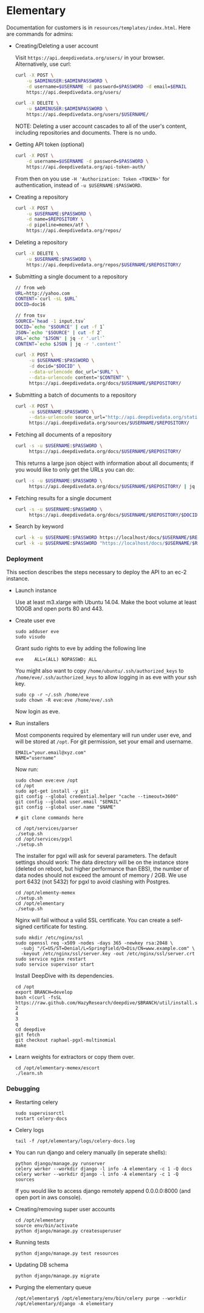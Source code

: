 Elementary
==========

Documentation for customers is in `resources/templates/index.html`. Here are commands for admins:

*   Creating/Deleting a user account

    Visit `https://api.deepdivedata.org/users/` in your browser. Alternatively, use curl:

    ```bash
    curl -X POST \
        -u $ADMINUSER:$ADMINPASSWORD \
        -d username=$USERNAME -d password=$PASSWORD -d email=$EMAIL
        https://api.deepdivedata.org/users/
    ```

    ```bash
    curl -X DELETE \
        -u $ADMINUSER:$ADMINPASSWORD \
        https://api.deepdivedata.org/users/$USERNAME/
    ```

    NOTE: Deleting a user account cascades to all of the user's content, including
    repositories and documents. There is no undo.

*   Getting API token (optional)

    ```bash
    curl -X POST \
        -d username=$USERNAME -d password=$PASSWORD \
        https://api.deepdivedata.org/api-token-auth/
    ```
    From then on you use `-H 'Authorization: Token <TOKEN>'` for authentication, instead
    of `-u $USERNAME:$PASSWORD`.

*   Creating a repository

    ```bash
    curl -X POST \
        -u $USERNAME:$PASSWORD \
        -d name=$REPOSITORY \
        -d pipeline=memex/atf \
        https://api.deepdivedata.org/repos/
    ```

*   Deleting a repository

    ```bash
    curl -X DELETE \
        -u $USERNAME:$PASSWORD \
        https://api.deepdivedata.org/repos/$USERNAME/$REPOSITORY/
    ```

*   Submitting a single document to a repository

    ```bash
    // from web
    URL=http://yahoo.com
    CONTENT=`curl -sL $URL`
    DOCID=doc16

    // from tsv
    SOURCE=`head -1 input.tsv`
    DOCID=`echo "$SOURCE" | cut -f 1`
    JSON=`echo "$SOURCE" | cut -f 2`
    URL=`echo "$JSON" | jq -r '.url'`
    CONTENT=`echo $JSON | jq -r '.content'`

    curl -X POST \
         -u $USERNAME:$PASSWORD \
         -d docid="$DOCID" \
         --data-urlencode doc_url="$URL" \
         --data-urlencode content="$CONTENT" \
         https://api.deepdivedata.org/docs/$USERNAME/$REPOSITORY/
    ```

*   Submitting a batch of documents to a repository

    ```bash
    curl -X POST \
         -u $USERNAME:$PASSWORD \
         --data-urlencode source_url="http://api.deepdivedata.org/static/source.json" \
         https://api.deepdivedata.org/sources/$USERNAME/$REPOSITORY/
    ```

*   Fetching all documents of a repository

    ```bash
    curl -s -u $USERNAME:$PASSWORD \
         https://api.deepdivedata.org/docs/$USERNAME/$REPOSITORY/
    ```

    This returns a large json object with information about
    all documents; if you would like to only get the URLs you
    can do:

    ```bash
    curl -s -u $USERNAME:$PASSWORD \
         https://api.deepdivedata.org/docs/$USERNAME/$REPOSITORY/ | jq .results[].url
    ```

*   Fetching results for a single document

    ```bash
    curl -s -u $USERNAME:$PASSWORD \
         https://api.deepdivedata.org/docs/$USERNAME/$REPOSITORY/$DOCID/ | jq .result
    ```

*   Search by keyword

    ```bash
    curl -k -u $USERNAME:$PASSWORD https://localhost/docs/$USERNAME/$REPOSITORY/search/?q=KEYWORD
    curl -k -u $USERNAME:$PASSWORD "https://localhost/docs/$USERNAME/$REPOSITORY/search/?q=great&from=0&size=0"
    ```


### Deployment

This section describes the steps necessary to deploy the API to an ec-2 instance.

*  Launch instance

   Use at least m3.xlarge with Ubuntu 14.04. Make the boot volume at least 100GB and
   open ports 80 and 443.

*  Create user eve

   ```
   sudo adduser eve
   sudo visudo
   ```
   Grant sudo rights to eve by adding the following line
   ```
   eve    ALL=(ALL) NOPASSWD: ALL
   ```

   You might also want to copy `/home/ubuntu/.ssh/authorized_keys` to `/home/eve/.ssh/authorized_keys` to allow logging in as eve with your ssh key.
   ```
   sudo cp -r ~/.ssh /home/eve
   sudo chown -R eve:eve /home/eve/.ssh
   ```
   Now login as eve.

*  Run installers

   Most components required by elementary will run under user eve, and will be
   stored at `/opt`. For git permission, set your email and username.
   ```
   EMAIL="your.email@xyz.com"
   NAME="username"
   ```
   Now run:
   ```
   sudo chown eve:eve /opt
   cd /opt
   sudo apt-get install -y git
   git config --global credential.helper "cache --timeout=3600"
   git config --global user.email "$EMAIL"
   git config --global user.name "$NAME"

   # git clone commands here

   cd /opt/services/parser
   ./setup.sh
   cd /opt/services/pgxl
   ./setup.sh
   ```
   The installer for pgxl will ask for several parameters. The default
   settings should work: The data directory will be on the instance store
   (deleted on reboot, but higher performance than EBS), the number of data
   nodes should not exceed the amount of memory / 2GB. We use port 6432
   (not 5432) for pgxl to avoid clashing with Postgres.

   ```
   cd /opt/elementy-memex
   ./setup.sh
   cd /opt/elementary
   ./setup.sh
   ```
   Nginx will fail without a valid SSL certificate. You can create a self-signed
   certificate for testing.
   ```
   sudo mkdir /etc/nginx/ssl
   sudo openssl req -x509 -nodes -days 365 -newkey rsa:2048 \
     -subj "/C=US/ST=Denial/L=Springfield/O=Dis/CN=www.example.com" \
     -keyout /etc/nginx/ssl/server.key -out /etc/nginx/ssl/server.crt
   sudo service nginx restart
   sudo service supervisor start
   ```

   Install DeepDive with its dependencies.
   ```
   cd /opt
   export BRANCH=develop
   bash <(curl -fsSL https://raw.github.com/HazyResearch/deepdive/$BRANCH/util/install.sh)
   2
   4
   3
   q
   cd deepdive
   git fetch
   git checkout raphael-pgxl-multinomial
   make
   ```

*  Learn weights for extractors or copy them over.

   ```
   cd /opt/elementary-memex/escort
   ./learn.sh
   ```

### Debugging

*   Restarting celery
    ```
    sudo supervisorctl
    restart celery-docs
    ```
*   Celery logs
    ```
    tail -f /opt/elementary/logs/celery-docs.log
    ```

*   You can run django and celery manually (in seperate shells):
    ```
    python django/manage.py runserver
    celery worker --workdir django -l info -A elementary -c 1 -Q docs
    celery worker --workdir django -l info -A elementary -c 1 -Q sources
    ```
    If you would like to access django remotely append 0.0.0.0:8000
    (and open port in aws console).

*   Creating/removing super user accounts

    ```
    cd /opt/elementary
    source env/bin/activate
    python django/manage.py createsuperuser
    ```

*   Running tests

    ```
    python django/manage.py test resources
    ```

*   Updating DB schema

    ```
    python django/manage.py migrate
    ```
*   Purging the elementary queue
    ```
    /opt/elementary$ /opt/elementary/env/bin/celery purge --workdir /opt/elementary/django -A elementary
    ```
